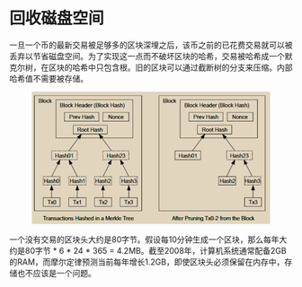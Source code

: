 # 回收磁盘空间

一旦一个币的最新交易被足够多的区块深埋之后，该币之前的已花费交易就可以被丢弃以节省磁盘空间。为了实现这一点而不破坏区块的哈希，交易被哈希成一个默克尔树，在区块的哈希中只包含根。旧的区块可以通过截断树的分支来压缩。内部哈希值不需要被存储。

<figure><img src="../../.gitbook/assets/A.4.png" alt=""><figcaption></figcaption></figure>

一个没有交易的区块头大约是80字节。假设每10分钟生成一个区块，那么每年大约是80字节 \* 6 \* 24 \* 365 = 4.2MB。截至2008年，计算机系统通常配备2GB的RAM，而摩尔定律预测当前每年增长1.2GB，即使区块头必须保留在内存中，存储也不应该是一个问题。

